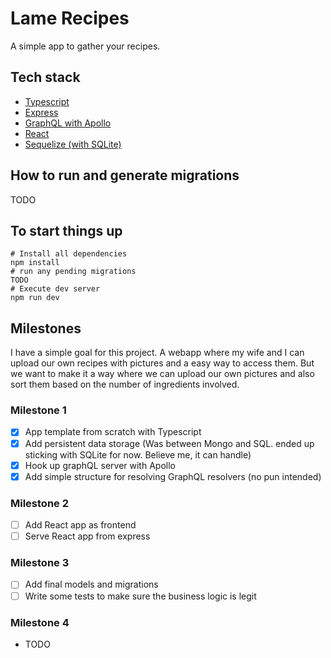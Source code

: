 # Lame Recipes

A simple app to gather your recipes.

## Tech stack

- [Typescript](https://www.typescriptlang.org/)
- [Express](https://expressjs.com/)
- [GraphQL with Apollo](https://graphql.org/)
- [React](https://reactjs.org/)
- [Sequelize (with SQLite)](https://sequelize.org/)

## How to run and generate migrations

TODO

## To start things up

```shell
# Install all dependencies
npm install
# run any pending migrations
TODO
# Execute dev server
npm run dev
```

## Milestones

I have a simple goal for this project. A webapp where my wife and I can upload our own recipes with pictures and a easy way to access them. But we want to make it a way where we can upload our own pictures and also sort them based on the number of ingredients involved.

### Milestone 1

- [x] App template from scratch with Typescript
- [x] Add persistent data storage (Was between Mongo and SQL. ended up sticking with SQLite for now. Believe me, it can handle)
- [x] Hook up graphQL server with Apollo
- [x] Add simple structure for resolving GraphQL resolvers (no pun intended)

### Milestone 2

- [ ] Add React app as frontend
- [ ] Serve React app from express

### Milestone 3

- [ ] Add final models and migrations
- [ ] Write some tests to make sure the business logic is legit

### Milestone 4

- TODO
